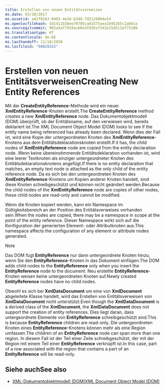 ```yaml
---
title: Erstellen von neuen Entitätsverweisen
ms.date: 03/30/2017
ms.assetid: a42f81b3-0403-4e34-b346-7d2129804e54
ms.openlocfilehash: 5d1411b38ee79705cad3375aea1b95265c1ab61a
ms.sourcegitcommit: 965a5af7918acb0a3fd3baf342e15d511ef75188
ms.translationtype: HT
ms.contentlocale: de-DE
ms.lasthandoff: 11/18/2020
ms.locfileid: "94829322"
---
```

# <a name="creating-new-entity-references"></a><span data-ttu-id="65d0c-102">Erstellen von neuen Entitätsverweisen</span><span class="sxs-lookup"><span data-stu-id="65d0c-102">Creating New Entity References</span></span>
<span data-ttu-id="65d0c-103">Mit der **CreateEntityReference**-Methode wird ein neuer **XmlEntityReference**-Knoten erstellt.</span><span class="sxs-lookup"><span data-stu-id="65d0c-103">The **CreateEntityReference** method creates a new **XmlEntityReference** node.</span></span> <span data-ttu-id="65d0c-104">Das Dokumentobjektmodell (DOM) überprüft, ob der Entitätsname, auf den verwiesen wird, bereits deklariert ist.</span><span class="sxs-lookup"><span data-stu-id="65d0c-104">The XML Document Object Model (DOM) looks to see if the entity name being referenced has already been declared.</span></span> <span data-ttu-id="65d0c-105">Wenn dies der Fall ist, wird eine Kopie der untergeordneten Knoten des **XmlEntityReference**-Knotens aus dem Entitätsdeklarationsknoten erstellt.</span><span class="sxs-lookup"><span data-stu-id="65d0c-105">If it has, the child nodes of **XmlEntityReference** node are copied from the entity declaration node.</span></span> <span data-ttu-id="65d0c-106">Wenn keine übereinstimmende Entitätsdeklaration vorhanden ist, wird eine leerer Textknoten als einziger untergeordneter Knoten des Entitätsdeklarationsknotens angefügt.</span><span class="sxs-lookup"><span data-stu-id="65d0c-106">If there is no entity declaration that matches, an empty text node is attached as the only child of the entity reference node.</span></span> <span data-ttu-id="65d0c-107">Da es sich bei den untergeordneten Knoten des **XmlEntityReference**-Knotens um Kopien anderer Knoten handelt, sind diese Knoten schreibgeschützt und können nicht geändert werden.</span><span class="sxs-lookup"><span data-stu-id="65d0c-107">Because the child nodes of the **XmlEntityReference** node are copies of other nodes, these child nodes are read-only and cannot be modified.</span></span>  
  
 <span data-ttu-id="65d0c-108">Wenn die Knoten kopiert werden, kann ein Namespace im Gültigkeitsbereich an der Position des Entitätsverweises vorhanden sein.</span><span class="sxs-lookup"><span data-stu-id="65d0c-108">When the nodes are copied, there may be a namespace in scope at the point of the entity reference.</span></span> <span data-ttu-id="65d0c-109">Dieser Namespace wirkt sich auf die Konfiguration der generierten Element- oder Attributknoten aus.</span><span class="sxs-lookup"><span data-stu-id="65d0c-109">This namespace affects the configuration of any element or attribute nodes generated.</span></span>  
  
> [!NOTE]
> <span data-ttu-id="65d0c-110">Das DOM fügt **EntityReference** nur dann untergeordnete Knoten hinzu, wenn Sie den **EntityReference**-Knoten in das Dokument einfügen.</span><span class="sxs-lookup"><span data-stu-id="65d0c-110">The DOM adds child nodes to the **EntityReference** only when you insert the **EntityReference** node to the document.</span></span> <span data-ttu-id="65d0c-111">Neu erstellte **EntityReference**-Knoten weisen keine untergeordneten Knoten auf.</span><span class="sxs-lookup"><span data-stu-id="65d0c-111">Newly created **EntityReference** nodes have no child nodes.</span></span>  
  
 <span data-ttu-id="65d0c-112">Obwohl es sich bei **XmlDataDocument** um eine von **XmlDocument** abgeleitete Klasse handelt, wird das Erstellen von Entitätsverweisen von **XmlDataDocument** nicht unterstützt.</span><span class="sxs-lookup"><span data-stu-id="65d0c-112">Even though the **XmlDataDocument** is a derived class of the **XmlDocument**, the **XmlDataDocument** does not support the creation of entity references.</span></span> <span data-ttu-id="65d0c-113">Dies liegt daran, dass untergeordnete Elemente von **EntityReference** schreibgeschützt sind.</span><span class="sxs-lookup"><span data-stu-id="65d0c-113">This is because **EntityReference** children are read-only.</span></span> <span data-ttu-id="65d0c-114">Die untergeordneten Knoten eines **EntityReference**-Knotens können mehr als eine Region umfassen.</span><span class="sxs-lookup"><span data-stu-id="65d0c-114">The children of an **EntityReference** node can span more than one region.</span></span> <span data-ttu-id="65d0c-115">In diesem Fall ist der Teil einer Zeile schreibgeschützt, der mit der Region mit einem Teil einer **EntityReference** verknüpft ist.</span><span class="sxs-lookup"><span data-stu-id="65d0c-115">In this case, part of a row associated with the region that contains a part of an **EntityReference** will be read-only.</span></span>  
  
## <a name="see-also"></a><span data-ttu-id="65d0c-116">Siehe auch</span><span class="sxs-lookup"><span data-stu-id="65d0c-116">See also</span></span>

- [<span data-ttu-id="65d0c-117">XML-Dokumentobjektmodell (DOM)</span><span class="sxs-lookup"><span data-stu-id="65d0c-117">XML Document Object Model (DOM)</span></span>](xml-document-object-model-dom.md)
